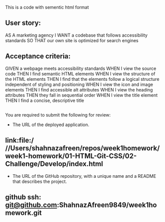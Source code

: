 This is a  code with sementic html format

## User story:
AS A marketing agency
I WANT a codebase that follows accessibility standards
SO THAT our own site is optimized for search engines


## Acceptance criteria:


GIVEN a webpage meets accessibility standards
WHEN I view the source code
THEN I find semantic HTML elements
WHEN I view the structure of the HTML elements
THEN I find that the elements follow a logical structure independent of styling and positioning
WHEN I view the icon and image elements
THEN I find accessible alt attributes
WHEN I view the heading attributes
THEN they fall in sequential order
WHEN I view the title element
THEN I find a concise, descriptive title

##
You are required to submit the following for review:

* The URL of the deployed application.

## link:file:/ //Users/shahnazafreen/repos/week1homework/week1-homework/01-HTML-Git-CSS/02-Challenge/Develop/index.html

* The URL of the GitHub repository, with a unique name and a README that describes the project.
## github ssh: git@github.com:ShahnazAfreen9849/week1homework.git
